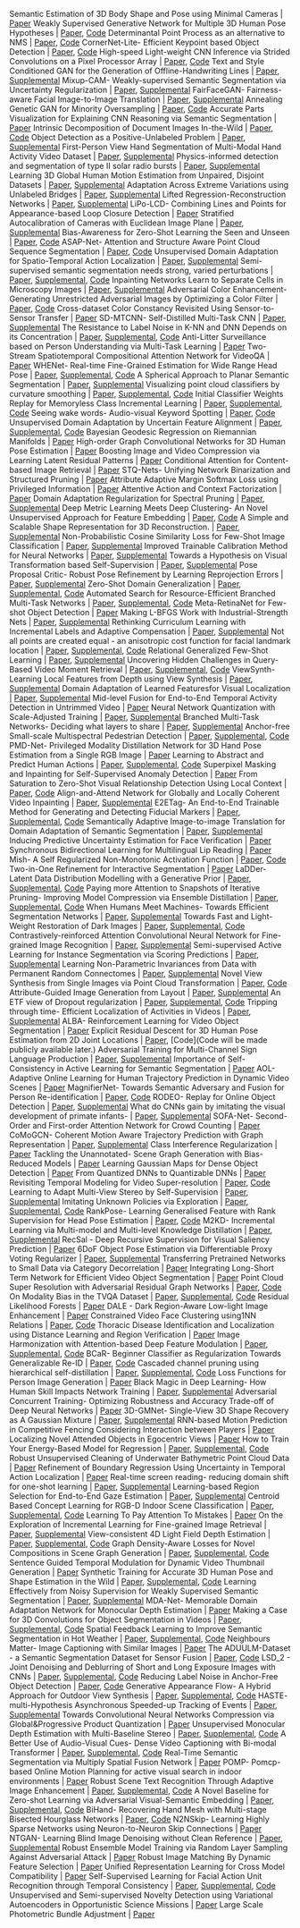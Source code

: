 Semantic Estimation of 3D Body Shape and Pose using Minimal Cameras | [Paper](https://www.bmvc2020-conference.com/assets/papers/0324.pdf)
Weakly Supervised Generative Network for Multiple 3D Human Pose Hypotheses | [Paper](https://www.bmvc2020-conference.com/assets/papers/0330.pdf), [Code](https://github.com/chaneyddtt/weakly-supervised-3d-pose-generator)
Determinantal Point Process as an alternative to NMS | [Paper](https://www.bmvc2020-conference.com/assets/papers/0436.pdf), [Code](https://cse.iitk.ac.in/users/samik/dpp/code.zip)
CornerNet-Lite- Efficient Keypoint based Object Detection | [Paper](https://www.bmvc2020-conference.com/assets/papers/0016.pdf), [Code](https://github.com/princeton-vl/CornerNet-Lite)
High-speed Light-weight CNN Inference via Strided Convolutions on a Pixel Processor Array | [Paper](https://www.bmvc2020-conference.com/assets/papers/0126.pdf), [Code](https://github.com/yananliusdu/scamp/tree/master)
Text and Style Conditioned GAN for the Generation of Offline-Handwriting Lines | [Paper](https://www.bmvc2020-conference.com/assets/papers/0815.pdf), [Supplemental](https://www.bmvc2020-conference.com/assets/supp/0815_supp.pdf)
Mixup-CAM- Weakly-supervised Semantic Segmentation via Uncertainty Regularization | [Paper](https://www.bmvc2020-conference.com/assets/papers/0367.pdf), [Supplemental](https://www.bmvc2020-conference.com/assets/supp/0367_supp.pdf)
FairFaceGAN- Fairness-aware Facial Image-to-Image Translation | [Paper](https://www.bmvc2020-conference.com/assets/papers/0193.pdf), [Supplemental](https://www.bmvc2020-conference.com/assets/supp/0193_supp.pdf)
Annealing Genetic GAN for Minority Oversampling | [Paper](https://www.bmvc2020-conference.com/assets/papers/0243.pdf), [Code](https://github.com/Heye-SYSU/AGGAN)
Accurate Parts Visualization for Explaining CNN Reasoning via Semantic Segmentation | [Paper](https://www.bmvc2020-conference.com/assets/papers/0754.pdf)
Intrinsic Decomposition of Document Images In-the-Wild | [Paper](https://www.bmvc2020-conference.com/assets/papers/0906.pdf), [Code](https://github.com/cvlab-stonybrook/DocIIW)
Object Detection as a Positive-Unlabeled Problem | [Paper](https://www.bmvc2020-conference.com/assets/papers/0264.pdf), [Supplemental](https://www.bmvc2020-conference.com/assets/supp/0264_supp.pdf)
First-Person View Hand Segmentation of Multi-Modal Hand Activity Video Dataset | [Paper](https://www.bmvc2020-conference.com/assets/papers/0570.pdf), [Supplemental](https://www.bmvc2020-conference.com/assets/supp/0570_supp.pdf)
Physics-informed detection and segmentation of type II solar radio bursts | [Paper](https://www.bmvc2020-conference.com/assets/papers/0445.pdf), [Supplemental](https://www.bmvc2020-conference.com/assets/supp/0445_supp.pdf)
Learning 3D Global Human Motion Estimation from Unpaired, Disjoint Datasets | [Paper](https://www.bmvc2020-conference.com/assets/papers/0481.pdf), [Supplemental](https://www.bmvc2020-conference.com/assets/supp/0481_supp.mp4)
Adaptation Across Extreme Variations using Unlabeled Bridges | [Paper](https://www.bmvc2020-conference.com/assets/papers/0186.pdf), [Supplemental](https://www.bmvc2020-conference.com/assets/supp/0186_supp.zip)
Lifted Regression-Reconstruction Networks | [Paper](https://www.bmvc2020-conference.com/assets/papers/0662.pdf), [Supplemental](https://www.bmvc2020-conference.com/assets/supp/0662_supp.pdf)
LiPo-LCD- Combining Lines and Points for Appearance-based Loop Closure Detection | [Paper](https://www.bmvc2020-conference.com/assets/papers/0789.pdf)
Stratified Autocalibration of Cameras with Euclidean Image Plane | [Paper](https://www.bmvc2020-conference.com/assets/papers/0383.pdf), [Supplemental](https://www.bmvc2020-conference.com/assets/supp/0383_supp.zip)
Bias-Awareness for Zero-Shot Learning the Seen and Unseen | [Paper](https://www.bmvc2020-conference.com/assets/papers/0261.pdf), [Code](https://github.com/twuilliam/bias-gzsl)
ASAP-Net- Attention and Structure Aware Point Cloud Sequence Segmentation | [Paper](https://www.bmvc2020-conference.com/assets/papers/0129.pdf), [Code](https://github.com/intrepidChw/ASAP-Net)
Unsupervised Domain Adaptation for Spatio-Temporal Action Localization | [Paper](https://www.bmvc2020-conference.com/assets/papers/0166.pdf), [Supplemental](https://www.bmvc2020-conference.com/assets/supp/0166_supp.zip)
Semi-supervised semantic segmentation needs strong, varied perturbations | [Paper](https://www.bmvc2020-conference.com/assets/papers/0680.pdf), [Supplemental](https://www.bmvc2020-conference.com/assets/supp/0680_supp.pdf), [Code](https://github.com/Britefury/cutmix-semisup-seg)
Inpainting Networks Learn to Separate Cells in Microscopy Images | [Paper](https://www.bmvc2020-conference.com/assets/papers/0528.pdf), [Supplemental](https://www.bmvc2020-conference.com/assets/supp/0528_supp.pdf)
Adversarial Color Enhancement- Generating Unrestricted Adversarial Images by Optimizing a Color Filter | [Paper](https://www.bmvc2020-conference.com/assets/papers/0099.pdf), [Code](https://github.com/ZhengyuZhao/ACE)
Cross-dataset Color Constancy Revisited Using Sensor-to-Sensor Transfer | [Paper](https://www.bmvc2020-conference.com/assets/papers/0082.pdf)
SD-MTCNN- Self-Distilled Multi-Task CNN | [Paper](https://www.bmvc2020-conference.com/assets/papers/0448.pdf), [Supplemental](https://www.bmvc2020-conference.com/assets/supp/0448_supp.pdf)
The Resistance to Label Noise in K-NN and DNN Depends on its Concentration | [Paper](https://www.bmvc2020-conference.com/assets/papers/0176.pdf), [Supplemental](https://www.bmvc2020-conference.com/assets/supp/0176_supp.zip), [Code](https://github.com/AmnonDrory/CNNs-With-Label-Noise)
Anti-Litter Surveillance based on Person Understanding via Multi-Task Learning | [Paper](https://www.bmvc2020-conference.com/assets/papers/0279.pdf)
Two-Stream Spatiotemporal Compositional Attention Network for VideoQA | [Paper](https://www.bmvc2020-conference.com/assets/papers/0877.pdf)
WHENet- Real-time Fine-Grained Estimation for Wide Range Head Pose | [Paper](https://www.bmvc2020-conference.com/assets/papers/0907.pdf), [Supplemental](https://www.bmvc2020-conference.com/assets/supp/0907_supp.zip), [Code](https://github.com/Ascend-Research/HeadPoseEstimation-WHENet)
A Spherical Approach to Planar Semantic Segmentation | [Paper](https://www.bmvc2020-conference.com/assets/papers/0053.pdf), [Supplemental](https://www.bmvc2020-conference.com/assets/supp/0053_supp.zip)
Visualizing point cloud classifiers by curvature smoothing | [Paper](https://www.bmvc2020-conference.com/assets/papers/0161.pdf), [Supplemental](https://www.bmvc2020-conference.com/assets/supp/0161_supp.pdf), [Code](https://github.com/arthurhero/PC-IGOS)
Initial Classifier Weights Replay for Memoryless Class Incremental Learning | [Paper](https://www.bmvc2020-conference.com/assets/papers/0743.pdf), [Supplemental](https://www.bmvc2020-conference.com/assets/supp/0743_supp.pdf), [Code](https://github.com/EdenBelouadah/class-incremental-learning/blob/master/siw/)
Seeing wake words- Audio-visual Keyword Spotting | [Paper](https://www.bmvc2020-conference.com/assets/papers/0043.pdf), [Code](https://github.com/lilianemomeni/KWS-Net)
Unsupervised Domain Adaptation by Uncertain Feature Alignment | [Paper](https://www.bmvc2020-conference.com/assets/papers/0221.pdf), [Supplemental](https://www.bmvc2020-conference.com/assets/supp/0221_supp.zip), [Code](https://gitlab.com/tringwald/ufal)
Bayesian Geodesic Regression on Riemannian Manifolds | [Paper](https://www.bmvc2020-conference.com/assets/papers/0901.pdf)
High-order Graph Convolutional Networks for 3D Human Pose Estimation | [Paper](https://www.bmvc2020-conference.com/assets/papers/0550.pdf)
Boosting Image and Video Compression via Learning Latent Residual Patterns | [Paper](https://www.bmvc2020-conference.com/assets/papers/0174.pdf)
Conditional Attention for Content-based Image Retrieval | [Paper](https://www.bmvc2020-conference.com/assets/papers/0356.pdf)
STQ-Nets- Unifying Network Binarization and Structured Pruning | [Paper](https://www.bmvc2020-conference.com/assets/papers/0113.pdf)
Attribute Adaptive Margin Softmax Loss using Privileged Information | [Paper](https://www.bmvc2020-conference.com/assets/papers/0561.pdf)
Attentive Action and Context Factorization | [Paper](https://www.bmvc2020-conference.com/assets/papers/0187.pdf)
Domain Adaptation Regularization for Spectral Pruning | [Paper](https://www.bmvc2020-conference.com/assets/papers/0453.pdf), [Supplemental](https://www.bmvc2020-conference.com/assets/supp/0453_supp.zip)
Deep Metric Learning Meets Deep Clustering- An Novel Unsupervised Approach for Feature Embedding | [Paper](https://www.bmvc2020-conference.com/assets/papers/0328.pdf), [Code](https://github.com/aioz-ai/BMVC20_CBSwR)
A Simple and Scalable Shape Representation for 3D Reconstruction. | [Paper](https://www.bmvc2020-conference.com/assets/papers/0443.pdf), [Supplemental](https://www.bmvc2020-conference.com/assets/supp/0443_supp.pdf)
Non-Probabilistic Cosine Similarity Loss for Few-Shot Image Classification | [Paper](https://www.bmvc2020-conference.com/assets/papers/0282.pdf), [Supplemental](https://www.bmvc2020-conference.com/assets/supp/0282_supp.pdf)
Improved Trainable Calibration Method for Neural Networks | [Paper](https://www.bmvc2020-conference.com/assets/papers/0059.pdf), [Supplemental](https://www.bmvc2020-conference.com/assets/supp/0059_supp.pdf)
Towards a Hypothesis on Visual Transformation based Self-Supervision | [Paper](https://www.bmvc2020-conference.com/assets/papers/0864.pdf), [Supplemental](https://www.bmvc2020-conference.com/assets/supp/0864_supp.zip)
Pose Proposal Critic- Robust Pose Refinement by Learning Reprojection Errors | [Paper](https://www.bmvc2020-conference.com/assets/papers/0274.pdf), [Supplemental](https://www.bmvc2020-conference.com/assets/supp/0274_supp.zip)
Zero-Shot Domain Generalization | [Paper](https://www.bmvc2020-conference.com/assets/papers/0673.pdf), [Supplemental](https://www.bmvc2020-conference.com/assets/supp/0673_supp.zip), [Code](https://github.com/aniketde/ZeroShotDG)
Automated Search for Resource-Efficient Branched Multi-Task Networks | [Paper](https://www.bmvc2020-conference.com/assets/papers/0359.pdf), [Supplemental](https://www.bmvc2020-conference.com/assets/supp/0359_supp.zip), [Code](https://github.com/brdav/bmtas)
Meta-RetinaNet for Few-shot Object Detection | [Paper](https://www.bmvc2020-conference.com/assets/papers/0042.pdf)
Making L-BFGS Work with Industrial-Strength Nets | [Paper](https://www.bmvc2020-conference.com/assets/papers/0479.pdf), [Supplemental](https://www.bmvc2020-conference.com/assets/supp/0479_supp.pdf)
Rethinking Curriculum Learning with Incremental Labels and Adaptive Compensation | [Paper](https://www.bmvc2020-conference.com/assets/papers/0581.pdf), [Supplemental](https://www.bmvc2020-conference.com/assets/supp/0581_supp.pdf)
Not all points are created equal - an anisotropic cost function for facial landmark location | [Paper](https://www.bmvc2020-conference.com/assets/papers/0783.pdf), [Supplemental](https://www.bmvc2020-conference.com/assets/supp/0783_supp.pdf), [Code](https://github.com/farshidrayhan-uom/ananisotropic_loss)
Relational Generalized Few-Shot Learning | [Paper](https://www.bmvc2020-conference.com/assets/papers/0220.pdf), [Supplemental](https://www.bmvc2020-conference.com/assets/supp/0220_supp.zip)
Uncovering Hidden Challenges in Query-Based Video Moment Retrieval | [Paper](https://www.bmvc2020-conference.com/assets/papers/0306.pdf), [Supplemental](https://www.bmvc2020-conference.com/assets/supp/0306_supp.pdf), [Code](https://github.com/mayu-ot/hidden-challenges-MR)
ViewSynth- Learning Local Features from Depth using View Synthesis | [Paper](https://www.bmvc2020-conference.com/assets/papers/0009.pdf), [Supplemental](https://www.bmvc2020-conference.com/assets/supp/0009_supp.zip)
Domain Adaptation of Learned Featuresfor Visual Localization | [Paper](https://www.bmvc2020-conference.com/assets/papers/0316.pdf), [Supplemental](https://www.bmvc2020-conference.com/assets/supp/0316_supp.pdf)
Mid-level Fusion for End-to-End Temporal Activity Detection in Untrimmed Video | [Paper](https://www.bmvc2020-conference.com/assets/papers/0234.pdf)
Neural Network Quantization with Scale-Adjusted Training | [Paper](https://www.bmvc2020-conference.com/assets/papers/0634.pdf), [Supplemental](https://www.bmvc2020-conference.com/assets/supp/0634_supp.pdf)
Branched Multi-Task Networks- Deciding what layers to share | [Paper](https://www.bmvc2020-conference.com/assets/papers/0213.pdf), [Supplemental](https://www.bmvc2020-conference.com/assets/supp/0213_supp.zip)
Anchor-free Small-scale Multispectral Pedestrian Detection | [Paper](https://www.bmvc2020-conference.com/assets/papers/0534.pdf), [Supplemental](https://www.bmvc2020-conference.com/assets/supp/0534_supp.pdf), [Code](https://github.com/HensoldtOptronicsCV/MultispectralPedestrianDetection)
PMD-Net- Privileged Modality Distillation Network for 3D Hand Pose Estimation from a Single RGB Image | [Paper](https://www.bmvc2020-conference.com/assets/papers/0413.pdf)
Learning to Abstract and Predict Human Actions | [Paper](https://www.bmvc2020-conference.com/assets/papers/0979.pdf), [Supplemental](https://www.bmvc2020-conference.com/assets/supp/0979_supp.zip), [Code](https://github.com/RomeroBarata/hierarchical_action_prediction)
Superpixel Masking and Inpainting for Self-Supervised Anomaly Detection | [Paper](https://www.bmvc2020-conference.com/assets/papers/0275.pdf)
From Saturation to Zero-Shot Visual Relationship Detection Using Local Context | [Paper](https://www.bmvc2020-conference.com/assets/papers/0772.pdf), [Code](https://github.com/deeplab-ai/zs-vrd-bmvc20)
Align-and-Attend Network for Globally and Locally Coherent Video Inpainting | [Paper](https://www.bmvc2020-conference.com/assets/papers/0440.pdf), [Supplemental](https://www.bmvc2020-conference.com/assets/supp/0440_supp.zip)
E2ETag- An End-to-End Trainable Method for Generating and Detecting Fiducial Markers | [Paper](https://www.bmvc2020-conference.com/assets/papers/0890.pdf), [Supplemental](https://www.bmvc2020-conference.com/assets/supp/0890_supp2.zip), [Code](https://github.com/jbpeace/E2ETag)
Semantically Adaptive Image-to-image Translation for Domain Adaptation of Semantic Segmentation | [Paper](https://www.bmvc2020-conference.com/assets/papers/0369.pdf), [Supplemental](https://www.bmvc2020-conference.com/assets/supp/0369_supp.zip)
Inducing Predictive Uncertainty Estimation for Face Verification | [Paper](https://www.bmvc2020-conference.com/assets/papers/0149.pdf)
Synchronous Bidirectional Learning for Multilingual Lip Reading | [Paper](https://www.bmvc2020-conference.com/assets/papers/0796.pdf)
Mish- A Self Regularized Non-Monotonic Activation Function | [Paper](https://www.bmvc2020-conference.com/assets/papers/0928.pdf), [Code](https://github.com/digantamisra98/Mish)
Two-in-One Refinement for Interactive Segmentation | [Paper](https://www.bmvc2020-conference.com/assets/papers/0702.pdf)
LaDDer- Latent Data Distribution Modelling with a Generative Prior | [Paper](https://www.bmvc2020-conference.com/assets/papers/0816.pdf), [Supplemental](https://www.bmvc2020-conference.com/assets/supp/0816_supp.pdf), [Code](https://github.com/lin-shuyu/ladder-latent-data-distribution-modelling)
Paying more Attention to Snapshots of Iterative Pruning- Improving Model Compression via Ensemble Distillation | [Paper](https://www.bmvc2020-conference.com/assets/papers/0817.pdf), [Supplemental](https://www.bmvc2020-conference.com/assets/supp/0817_supp.zip), [Code](https://github.com/lehduong/kesi)
When Humans Meet Machines- Towards Efficient Segmentation Networks | [Paper](https://www.bmvc2020-conference.com/assets/papers/0209.pdf), [Supplemental](https://www.bmvc2020-conference.com/assets/supp/0209_supp.zip)
Towards Fast and Light-Weight Restoration of Dark Images | [Paper](https://www.bmvc2020-conference.com/assets/papers/0145.pdf), [Supplemental](https://www.bmvc2020-conference.com/assets/supp/0145_supp.zip), [Code](https://github.com/MohitLamba94/LLPackNet)
Contrastively-reinforced Attention Convolutional Neural Network for Fine-grained Image Recognition | [Paper](https://www.bmvc2020-conference.com/assets/papers/0656.pdf), [Supplemental](https://www.bmvc2020-conference.com/assets/supp/0656_supp.zip)
Semi-supervised Active Learning for Instance Segmentation via Scoring Predictions | [Paper](https://www.bmvc2020-conference.com/assets/papers/0031.pdf), [Supplemental](https://www.bmvc2020-conference.com/assets/supp/0031_supp.zip)
Learning Non-Parametric Invariances from Data with Permanent Random Connectomes | [Paper](https://www.bmvc2020-conference.com/assets/papers/0863.pdf), [Supplemental](https://www.bmvc2020-conference.com/assets/supp/0863_supp.zip)
Novel View Synthesis from Single Images via Point Cloud Transformation | [Paper](https://www.bmvc2020-conference.com/assets/papers/0051.pdf), [Code](https://github.com/lhoangan/pc4novis)
Attribute-Guided Image Generation from Layout | [Paper](https://www.bmvc2020-conference.com/assets/papers/0384.pdf), [Supplemental](https://www.bmvc2020-conference.com/assets/supp/0384_supp.pdf)
An ETF view of Dropout regularization | [Paper](https://www.bmvc2020-conference.com/assets/papers/0044.pdf), [Supplemental](https://www.bmvc2020-conference.com/assets/supp/0044_supp.pdf), [Code](https://github.com/dorbank/An-ETF-view-of-Dropout-Regularization)
Tripping through time- Efficient Localization of Activities in Videos | [Paper](https://www.bmvc2020-conference.com/assets/papers/0549.pdf), [Supplemental](https://www.bmvc2020-conference.com/assets/supp/0549_supp.pdf)
ALBA- Reinforcement Learning for Video Object Segmentation | [Paper](https://www.bmvc2020-conference.com/assets/papers/0226.pdf)
Explicit Residual Descent for 3D Human Pose Estimation from 2D Joint Locations | [Paper](https://www.bmvc2020-conference.com/assets/papers/0151.pdf), [Code](Code will be made publicly available later.)
Adversarial Training for Multi-Channel Sign Language Production | [Paper](https://www.bmvc2020-conference.com/assets/papers/0223.pdf), [Supplemental](https://www.bmvc2020-conference.com/assets/supp/0223_supp.mp4)
Importance of Self-Consistency in Active Learning for Semantic Segmentation | [Paper](https://www.bmvc2020-conference.com/assets/papers/0010.pdf)
AOL- Adaptive Online Learning for Human Trajectory Prediction in Dynamic Video Scenes | [Paper](https://www.bmvc2020-conference.com/assets/papers/0493.pdf)
MagnifierNet- Towards Semantic Adversary and Fusion for Person Re-identification | [Paper](https://www.bmvc2020-conference.com/assets/papers/0781.pdf), [Code](https://github.com/NIRVANALAN/magnifiernet_reid)
RODEO- Replay for Online Object Detection | [Paper](https://www.bmvc2020-conference.com/assets/papers/0526.pdf), [Supplemental](https://www.bmvc2020-conference.com/assets/supp/0526_supp.zip)
What do CNNs gain by imitating the visual development of primate infants- | [Paper](https://www.bmvc2020-conference.com/assets/papers/0196.pdf), [Supplemental](https://www.bmvc2020-conference.com/assets/supp/0196_supp.zip)
SOFA-Net- Second-Order and First-order Attention Network for Crowd Counting | [Paper](https://www.bmvc2020-conference.com/assets/papers/0222.pdf)
CoMoGCN- Coherent Motion Aware Trajectory Prediction with Graph Representation | [Paper](https://www.bmvc2020-conference.com/assets/papers/0238.pdf), [Supplemental](https://www.bmvc2020-conference.com/assets/supp/0238_supp.zip)
Class Interference Regularization | [Paper](https://www.bmvc2020-conference.com/assets/papers/0451.pdf)
Tackling the Unannotated- Scene Graph Generation with Bias-Reduced Models | [Paper](https://www.bmvc2020-conference.com/assets/papers/0541.pdf)
Learning Gaussian Maps for Dense Object Detection | [Paper](https://www.bmvc2020-conference.com/assets/papers/0368.pdf)
From Quantized DNNs to Quantizable DNNs | [Paper](https://www.bmvc2020-conference.com/assets/papers/0400.pdf)
Revisiting Temporal Modeling for Video Super-resolution | [Paper](https://www.bmvc2020-conference.com/assets/papers/0033.pdf), [Code](https://github.com/junpan19/RRN)
Learning to Adapt Multi-View Stereo by Self-Supervision | [Paper](https://www.bmvc2020-conference.com/assets/papers/0375.pdf), [Supplemental](https://www.bmvc2020-conference.com/assets/supp/0375_supp.pdf)
Imitating Unknown Policies via Exploration | [Paper](https://www.bmvc2020-conference.com/assets/papers/0774.pdf), [Supplemental](https://www.bmvc2020-conference.com/assets/supp/0774_supp.zip), [Code](https://github.com/NathanGavenski/IUPE)
RankPose- Learning Generalised Feature with Rank Supervision for Head Pose Estimation | [Paper](https://www.bmvc2020-conference.com/assets/papers/0401.pdf), [Code](https://github.com/seathiefwang/RankPose)
M2KD- Incremental Learning via Multi-model and Multi-level Knowledge Distillation | [Paper](https://www.bmvc2020-conference.com/assets/papers/0131.pdf), [Supplemental](https://www.bmvc2020-conference.com/assets/supp/0131_supp.pdf)
RecSal - Deep Recursive Supervision for Visual Saliency Prediction | [Paper](https://www.bmvc2020-conference.com/assets/papers/0539.pdf)
6DoF Object Pose Estimation via Differentiable Proxy Voting Regularizer | [Paper](https://www.bmvc2020-conference.com/assets/papers/0287.pdf), [Supplemental](https://www.bmvc2020-conference.com/assets/supp/0287_supp.pdf)
Transferring Pretrained Networks to Small Data via Category Decorrelation | [Paper](https://www.bmvc2020-conference.com/assets/papers/0090.pdf)
Integrating Long-Short Term Network for Efficient Video Object Segmentation | [Paper](https://www.bmvc2020-conference.com/assets/papers/0167.pdf)
Point Cloud Super Resolution with Adversarial Residual Graph Networks | [Paper](https://www.bmvc2020-conference.com/assets/papers/0118.pdf), [Code](https://github.com/wuhuikai/PointCloudSuperResolution)
On Modality Bias in the TVQA Dataset | [Paper](https://www.bmvc2020-conference.com/assets/papers/0476.pdf), [Supplemental](https://www.bmvc2020-conference.com/assets/supp/0476_supp.zip), [Code](https://github.com/Jumperkables/tvqa_modality_bias)
Residual Likelihood Forests | [Paper](https://www.bmvc2020-conference.com/assets/papers/0191.pdf)
DALE - Dark Region-Aware Low-light Image Enhancement | [Paper](https://www.bmvc2020-conference.com/assets/papers/1025.pdf)
Constrained Video Face Clustering using1NN Relations | [Paper](https://www.bmvc2020-conference.com/assets/papers/0899.pdf), [Code](http://www.robots.ox.ac.uk/~vgg/research/c1c)
Thoracic Disease Identification and Localization using Distance Learning and Region Verification | [Paper](https://www.bmvc2020-conference.com/assets/papers/0962.pdf)
Image Harmonization with Attention-based Deep Feature Modulation | [Paper](https://www.bmvc2020-conference.com/assets/papers/0121.pdf), [Supplemental](https://www.bmvc2020-conference.com/assets/supp/0121_supp.zip), [Code](https://github.com/Dominoer/bmvc2020_image_harmonization)
BCaR- Beginner Classifier as Regularization Towards Generalizable Re-ID | [Paper](https://www.bmvc2020-conference.com/assets/papers/0303.pdf), [Code](https://github.com/hitachi-rd-cv/bcar)
Cascaded channel pruning using hierarchical self-distillation | [Paper](https://www.bmvc2020-conference.com/assets/papers/0525.pdf), [Supplemental](https://www.bmvc2020-conference.com/assets/supp/0525_supp.zip), [Code](https://github.com/roymiles/cascaded-channel-pruning)
Loss Functions for Person Image Generation | [Paper](https://www.bmvc2020-conference.com/assets/papers/0406.pdf)
Black Magic in Deep Learning- How Human Skill Impacts Network Training | [Paper](https://www.bmvc2020-conference.com/assets/papers/0552.pdf), [Supplemental](https://www.bmvc2020-conference.com/assets/supp/0552_supp.pdf)
Adversarial Concurrent Training- Optimizing Robustness and Accuracy Trade-off of Deep Neural Networks | [Paper](https://www.bmvc2020-conference.com/assets/papers/0859.pdf)
3D-GMNet- Single-View 3D Shape Recovery as A Gaussian Mixture | [Paper](https://www.bmvc2020-conference.com/assets/papers/0294.pdf), [Supplemental](https://www.bmvc2020-conference.com/assets/supp/0294_supp.zip)
RNN-based Motion Prediction in Competitive Fencing Considering Interaction between Players | [Paper](https://www.bmvc2020-conference.com/assets/papers/0618.pdf)
Localizing Novel Attended Objects in Egocentric Views | [Paper](https://www.bmvc2020-conference.com/assets/papers/0014.pdf)
How to Train Your Energy-Based Model for Regression | [Paper](https://www.bmvc2020-conference.com/assets/papers/0154.pdf), [Supplemental](https://www.bmvc2020-conference.com/assets/supp/0154_supp.pdf), [Code](https://github.com/fregu856/ebms_regression)
Robust Unsupervised Cleaning of Underwater Bathymetric Point Cloud Data | [Paper](https://www.bmvc2020-conference.com/assets/papers/0977.pdf)
Refinement of Boundary Regression Using Uncertainty in Temporal Action Localization | [Paper](https://www.bmvc2020-conference.com/assets/papers/0391.pdf)
Real-time screen reading- reducing domain shift for one-shot learning | [Paper](https://www.bmvc2020-conference.com/assets/papers/0512.pdf), [Supplemental](https://www.bmvc2020-conference.com/assets/supp/0512_supp2.mp4)
Learning-based Region Selection for End-to-End Gaze Estimation | [Paper](https://www.bmvc2020-conference.com/assets/papers/0086.pdf), [Supplemental](https://www.bmvc2020-conference.com/assets/supp/0086_supp.zip)
Centroid Based Concept Learning for RGB-D Indoor Scene Classification | [Paper](https://www.bmvc2020-conference.com/assets/papers/0063.pdf), [Supplemental](https://www.bmvc2020-conference.com/assets/supp/0063_supp.zip), [Code](https://github.com/aliayub7/CBCL_RGBD)
Learning To Pay Attention To Mistakes | [Paper](https://www.bmvc2020-conference.com/assets/papers/0335.pdf)
On the Exploration of Incremental Learning for Fine-grained Image Retrieval | [Paper](https://www.bmvc2020-conference.com/assets/papers/0079.pdf), [Supplemental](https://www.bmvc2020-conference.com/assets/supp/0079_supp.zip)
View-consistent 4D Light Field Depth Estimation | [Paper](https://www.bmvc2020-conference.com/assets/papers/0395.pdf), [Supplemental](https://www.bmvc2020-conference.com/assets/supp/0395_supp.mp4), [Code](http://visual.cs.brown.edu/lightfielddepth)
Graph Density-Aware Losses for Novel Compositions in Scene Graph Generation | [Paper](https://www.bmvc2020-conference.com/assets/papers/0378.pdf), [Supplemental](https://www.bmvc2020-conference.com/assets/supp/0378_supp.pdf), [Code](https://github.com/bknyaz/sgg)
Sentence Guided Temporal Modulation for Dynamic Video Thumbnail Generation | [Paper](https://www.bmvc2020-conference.com/assets/papers/0410.pdf)
Synthetic Training for Accurate 3D Human Pose and Shape Estimation in the Wild | [Paper](https://www.bmvc2020-conference.com/assets/papers/0081.pdf), [Supplemental](https://www.bmvc2020-conference.com/assets/supp/0081_supp.pdf), [Code](https://github.com/akashsengupta1997/STRAPS-3DHumanShapePose)
Learning Effectively from Noisy Supervision for Weakly Supervised Semantic Segmentation | [Paper](https://www.bmvc2020-conference.com/assets/papers/0578.pdf), [Supplemental](https://www.bmvc2020-conference.com/assets/supp/0578_supp.pdf)
MDA-Net- Memorable Domain Adaptation Network for Monocular Depth Estimation | [Paper](https://www.bmvc2020-conference.com/assets/papers/0790.pdf)
Making a Case for 3D Convolutions for Object Segmentation in Videos | [Paper](https://www.bmvc2020-conference.com/assets/papers/0233.pdf), [Supplemental](https://www.bmvc2020-conference.com/assets/supp/0233_supp.zip), [Code](https://github.com/sabarim/3DC-Seg)
Spatial Feedback Learning to Improve Semantic Segmentation in Hot Weather | [Paper](https://www.bmvc2020-conference.com/assets/papers/0742.pdf), [Supplemental](https://www.bmvc2020-conference.com/assets/supp/0742_supp.pdf), [Code](https://github.com/shyam671/Spatial-Feedback-Learning-to-ImproveSemantic-Segmentation-in-Hot-Weather)
Neighbours Matter- Image Captioning with Similar Images | [Paper](https://www.bmvc2020-conference.com/assets/papers/0342.pdf)
The ADUULM-Dataset - a Semantic Segmentation Dataset for Sensor Fusion | [Paper](https://www.bmvc2020-conference.com/assets/papers/0474.pdf), [Code](https://www.uni-ulm.de/in/iui-drive-u/projekte/aduulm-dataset/)
LSD_2 - Joint Denoising and Deblurring of Short and Long Exposure Images with CNNs | [Paper](https://www.bmvc2020-conference.com/assets/papers/0725.pdf), [Supplemental](https://www.bmvc2020-conference.com/assets/supp/0725_supp.pdf), [Code](https://github.com/jannemus/LSD2)
Reducing Label Noise in Anchor-Free Object Detection | [Paper](https://www.bmvc2020-conference.com/assets/papers/0737.pdf), [Code](https://github.com/nerminsamet/ppdet)
Generative Appearance Flow- A Hybrid Approach for Outdoor View Synthesis | [Paper](https://www.bmvc2020-conference.com/assets/papers/0055.pdf), [Supplemental](https://www.bmvc2020-conference.com/assets/supp/0055_supp.zip), [Code](https://mvrl.github.io/GAF)
HASTE- multi-Hypothesis Asynchronous Speeded-up Tracking of Events | [Paper](https://www.bmvc2020-conference.com/assets/papers/0744.pdf), [Supplemental](https://www.bmvc2020-conference.com/assets/supp/0744_supp.zip)
Towards Convolutional Neural Networks Compression via Global&Progressive Product Quantization | [Paper](https://www.bmvc2020-conference.com/assets/papers/0452.pdf)
Unsupervised Monocular Depth Estimation with Multi-Baseline Stereo | [Paper](https://www.bmvc2020-conference.com/assets/papers/0975.pdf), [Supplemental](https://www.bmvc2020-conference.com/assets/supp/0975_supp.zip), [Code](https://github.com/saadi297/MultiBaselineDepth)
A Better Use of Audio-Visual Cues- Dense Video Captioning with Bi-modal Transformer | [Paper](https://www.bmvc2020-conference.com/assets/papers/0111.pdf), [Supplemental](https://www.bmvc2020-conference.com/assets/supp/0111_supp.zip), [Code](https://github.com/v-iashin/BMT)
Real-Time Semantic Segmentation via Multiply Spatial Fusion Network | [Paper](https://www.bmvc2020-conference.com/assets/papers/0678.pdf)
POMP- Pomcp-based Online Motion Planning for active visual search in indoor environments | [Paper](https://www.bmvc2020-conference.com/assets/papers/0918.pdf)
Robust Scene Text Recognition Through Adaptive Image Enhancement | [Paper](https://www.bmvc2020-conference.com/assets/papers/0257.pdf), [Supplemental](https://www.bmvc2020-conference.com/assets/supp/0257_supp.zip), [Code](https://github.com/qy-NJU/TextREN/)
A Novel Baseline for Zero-shot Learning via Adversarial Visual-Semantic Embedding | [Paper](https://www.bmvc2020-conference.com/assets/papers/0211.pdf), [Supplemental](https://www.bmvc2020-conference.com/assets/supp/0211_supp.zip), [Code](https://github.com/Liuy8/AVSE)
BiHand- Recovering Hand Mesh with Multi-stage Bisected Hourglass Networks | [Paper](https://www.bmvc2020-conference.com/assets/papers/0250.pdf), [Code](https://github.com/lixiny/bihand)
N2NSkip- Learning Highly Sparse Networks using Neuron-to-Neuron Skip Connections | [Paper](https://www.bmvc2020-conference.com/assets/papers/0097.pdf)
NTGAN- Learning Blind Image Denoising without Clean Reference | [Paper](https://www.bmvc2020-conference.com/assets/papers/0046.pdf), [Supplemental](https://www.bmvc2020-conference.com/assets/supp/0046_supp.pdf)
Robust Ensemble Model Training via Random Layer Sampling Against Adversarial Attack | [Paper](https://www.bmvc2020-conference.com/assets/papers/0532.pdf)
Robust Image Matching By Dynamic Feature Selection | [Paper](https://www.bmvc2020-conference.com/assets/papers/0803.pdf)
Unified Representation Learning for Cross Model Compatibility | [Paper](https://www.bmvc2020-conference.com/assets/papers/0195.pdf)
Self-Supervised Learning for Facial Action Unit Recognition through Temporal Consistency | [Paper](https://www.bmvc2020-conference.com/assets/papers/0861.pdf), [Supplemental](https://www.bmvc2020-conference.com/assets/supp/0861_supp.pdf), [Code]( https://git.io/JJSI6)
Unsupervised and Semi-supervised Novelty Detection using Variational Autoencoders in Opportunistic Science Missions | [Paper](https://www.bmvc2020-conference.com/assets/papers/0643.pdf)
Large Scale Photometric Bundle Adjustment | [Paper](https://www.bmvc2020-conference.com/assets/papers/0822.pdf)
